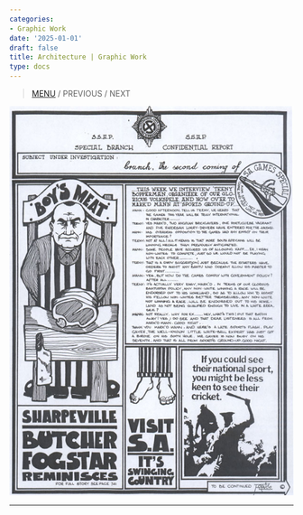 ```yaml
---
categories:
- Graphic Work
date: '2025-01-01'
draft: false
title: Architecture | Graphic Work
type: docs
---
```


> [MENU](/graphic-work/graphic-work-john-burger/) / PREVIOUS / NEXT

![17](/images/burger-saga/17.jpg)  
  
---